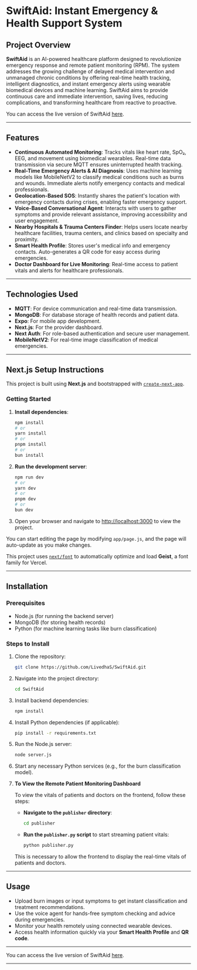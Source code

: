 
# SwiftAid: Instant Emergency & Health Support System

## **Project Overview**

**SwiftAid** is an AI-powered healthcare platform designed to revolutionize emergency response and remote patient monitoring (RPM). The system addresses the growing challenge of delayed medical intervention and unmanaged chronic conditions by offering real-time health tracking, intelligent diagnostics, and instant emergency alerts using wearable biomedical devices and machine learning. SwiftAid aims to provide continuous care and immediate intervention, saving lives, reducing complications, and transforming healthcare from reactive to proactive.

You can access the live version of SwiftAid [here](https://swift-aid-ruby.vercel.app/).

---

## **Features**

* **Continuous Automated Monitoring**: Tracks vitals like heart rate, SpO₂, EEG, and movement using biomedical wearables. Real-time data transmission via secure MQTT ensures uninterrupted health tracking.
* **Real-Time Emergency Alerts & AI Diagnosis**: Uses machine learning models like MobileNetV2 to classify medical conditions such as burns and wounds. Immediate alerts notify emergency contacts and medical professionals.
* **Geolocation-Based SOS**: Instantly shares the patient's location with emergency contacts during crises, enabling faster emergency support.
* **Voice-Based Conversational Agent**: Interacts with users to gather symptoms and provide relevant assistance, improving accessibility and user engagement.
* **Nearby Hospitals & Trauma Centers Finder**: Helps users locate nearby healthcare facilities, trauma centers, and clinics based on specialty and proximity.
* **Smart Health Profile**: Stores user's medical info and emergency contacts. Auto-generates a QR code for easy access during emergencies.
* **Doctor Dashboard for Live Monitoring**: Real-time access to patient vitals and alerts for healthcare professionals.

---

## **Technologies Used**

* **MQTT**: For device communication and real-time data transmission.
* **MongoDB**: For database storage of health records and patient data.
* **Expo**: For mobile app development.
* **Next.js**: For the provider dashboard.
* **Next Auth**: For role-based authentication and secure user management.
* **MobileNetV2**: For real-time image classification of medical emergencies.

---

## **Next.js Setup Instructions**

This project is built using **Next.js** and bootstrapped with [`create-next-app`](https://github.com/vercel/next.js/tree/canary/packages/create-next-app).

### **Getting Started**

1. **Install dependencies**:

   ```bash
   npm install
   # or
   yarn install
   # or
   pnpm install
   # or
   bun install
   ```

2. **Run the development server**:

   ```bash
   npm run dev
   # or
   yarn dev
   # or
   pnpm dev
   # or
   bun dev
   ```

3. Open your browser and navigate to [http://localhost:3000](http://localhost:3000) to view the project.

You can start editing the page by modifying `app/page.js`, and the page will auto-update as you make changes.

This project uses [`next/font`](https://nextjs.org/docs/app/building-your-application/optimizing/fonts) to automatically optimize and load **Geist**, a font family for Vercel.

---

## **Installation**

### **Prerequisites**

* Node.js (for running the backend server)
* MongoDB (for storing health records)
* Python (for machine learning tasks like burn classification)

### **Steps to Install**

1. Clone the repository:

   ```bash
   git clone https://github.com/LivedhaS/SwiftAid.git
   ```

2. Navigate into the project directory:

   ```bash
   cd SwiftAid
   ```

3. Install backend dependencies:

   ```bash
   npm install
   ```

4. Install Python dependencies (if applicable):

   ```bash
   pip install -r requirements.txt
   ```

5. Run the Node.js server:

   ```bash
   node server.js
   ```

6. Start any necessary Python services (e.g., for the burn classification model).

7. **To View the Remote Patient Monitoring Dashboard**

   To view the vitals of patients and doctors on the frontend, follow these steps:

   * **Navigate to the `publisher` directory**:

     ```bash
     cd publisher
     ```

   * **Run the `publisher.py` script** to start streaming patient vitals:

     ```bash
     python publisher.py
     ```

   This is necessary to allow the frontend to display the real-time vitals of patients and doctors.

---

## **Usage**

* Upload burn images or input symptoms to get instant classification and treatment recommendations.
* Use the voice agent for hands-free symptom checking and advice during emergencies.
* Monitor your health remotely using connected wearable devices.
* Access health information quickly via your **Smart Health Profile** and **QR code**.

---

You can access the live version of SwiftAid [here](https://swift-aid-ruby.vercel.app/).

---
